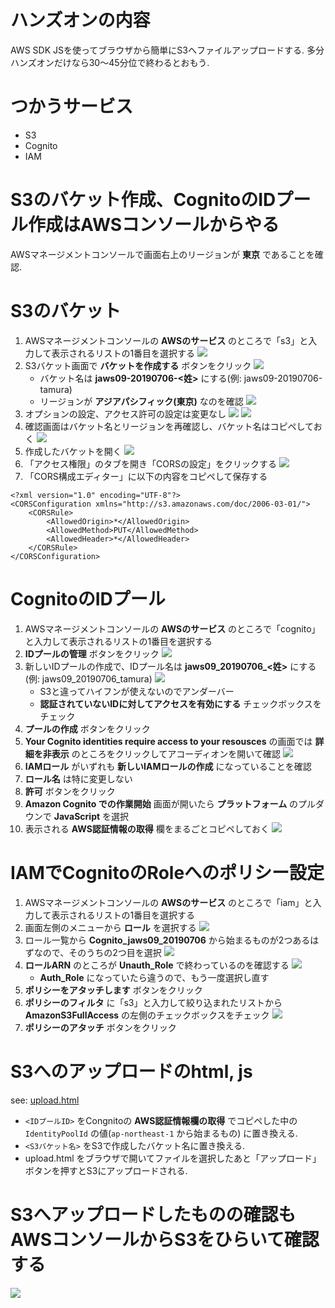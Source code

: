 # ハンズオンの内容

AWS SDK JSを使ってブラウザから簡単にS3へファイルアップロードする.
多分ハンズオンだけなら30～45分位で終わるとおもう.

# つかうサービス

- S3
- Cognito
- IAM

# S3のバケット作成、CognitoのIDプール作成はAWSコンソールからやる

AWSマネージメントコンソールで画面右上のリージョンが **東京** であることを確認.

# S3のバケット
1. AWSマネージメントコンソールの **AWSのサービス** のところで「s3」と入力して表示されるリストの1番目を選択する
   ![](/img/1st-01.png)
2. S3バケット画面で **バケットを作成する** ボタンをクリック
   ![](/img/1st-02.png)
   * バケット名は **jaws09-20190706-<姓>** にする(例: jaws09-20190706-tamura)
   * リージョンが **アジアパシフィック(東京)** なのを確認
   ![](/img/1st-03.png)
3. オプションの設定、アクセス許可の設定は変更なし
   ![](/img/1st-04.png)
   ![](/img/1st-05.png)
4. 確認画面はバケット名とリージョンを再確認し、バケット名はコピペしておく
   ![](/img/1st-06.png)
5. 作成したバケットを開く
   ![](/img/1st-16.png)
6. 「アクセス権限」のタブを開き「CORSの設定」をクリックする
   ![](/img/1st-17.png)
7. 「CORS構成エディター」に以下の内容をコピペして保存する
```
<?xml version="1.0" encoding="UTF-8"?>
<CORSConfiguration xmlns="http://s3.amazonaws.com/doc/2006-03-01/">
    <CORSRule>
        <AllowedOrigin>*</AllowedOrigin>
        <AllowedMethod>PUT</AllowedMethod>
        <AllowedHeader>*</AllowedHeader>
    </CORSRule>
</CORSConfiguration>
```



# CognitoのIDプール
1. AWSマネージメントコンソールの **AWSのサービス** のところで「cognito」と入力して表示されるリストの1番目を選択する
2. **IDプールの管理** ボタンをクリック
   ![](/img/1st-07.png)
3. 新しいIDプールの作成で、IDプール名は **jaws09_20190706_<姓>** にする(例: jaws09_20190706_tamura)
   ![](/img/1st-08.png)
   * S3と違ってハイフンが使えないのでアンダーバー
   * **認証されていないIDに対してアクセスを有効にする** チェックボックスをチェック
4. **プールの作成** ボタンをクリック
5. **Your Cognito identities require access to your resousces** の画面では **詳細を非表示** のところをクリックしてアコーディオンを開いて確認
   ![](/img/1st-09.png)
6. **IAMロール** がいずれも **新しいIAMロールの作成** になっていることを確認
7. **ロール名** は特に変更しない
8. **許可** ボタンをクリック
9. **Amazon Cognito での作業開始** 画面が開いたら **プラットフォーム** のプルダウンで **JavaScript** を選択
10. 表示される **AWS認証情報の取得** 欄をまるごとコピペしておく
   ![](/img/1st-10.png)


# IAMでCognitoのRoleへのポリシー設定
1. AWSマネージメントコンソールの **AWSのサービス** のところで「iam」と入力して表示されるリストの1番目を選択する
2. 画面左側のメニューから **ロール** を選択する
   ![](/img/1st-11.png)
3. ロール一覧から **Cognito_jaws09_20190706** から始まるものが2つあるはずなので、そのうちの2つ目を選択
   ![](/img/1st-12.png)
4. **ロールARN** のところが **Unauth_Role** で終わっているのを確認する
   ![](/img/1st-13.png)
   * **Auth_Role** になっていたら違うので、もう一度選択し直す
6. **ポリシーをアタッチします** ボタンをクリック
7. **ポリシーのフィルタ** に「s3」と入力して絞り込まれたリストから **AmazonS3FullAccess** の左側のチェックボックスをチェック
   ![](/img/1st-14.png)
8. **ポリシーのアタッチ** ボタンをクリック


# S3へのアップロードのhtml, js
see: [upload.html](/upload.html)

* `<IDプールID>` をCongnitoの **AWS認証情報欄の取得** でコピペした中の `IdentityPoolId` の値(`ap-northeast-1` から始まるもの) に置き換える.
* `<S3バケット名>` をS3で作成したバケット名に置き換える.
* upload.html をブラウザで開いてファイルを選択したあと「アップロード」ボタンを押すとS3にアップロードされる.

# S3へアップロードしたものの確認もAWSコンソールからS3をひらいて確認する

![](/img/1st-15.png)
